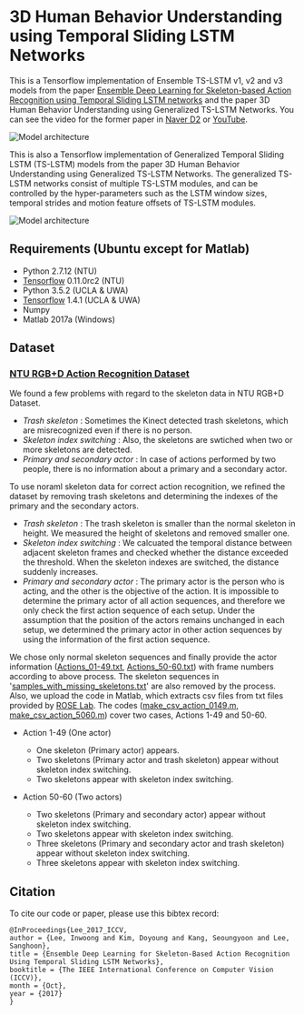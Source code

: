 # 3D Human Behavior Understanding using Temporal Sliding LSTM Networks

This is a Tensorflow implementation of Ensemble TS-LSTM v1, v2 and v3 models from the paper [Ensemble Deep Learning for Skeleton-based Action Recognition using Temporal Sliding LSTM networks][1] and the paper 3D Human Behavior Understanding using Generalized TS-LSTM Networks. You can see the video for the former paper in [Naver D2][2] or [YouTube][3].

![Model architecture](Image/ensemble_model.png)

This is also a Tensorflow implementation of Generalized Temporal Sliding LSTM (TS-LSTM) models from the paper 3D Human Behavior Understanding using Generalized TS-LSTM Networks. The generalized TS-LSTM networks consist of multiple TS-LSTM modules, and can be controlled by the hyper-parameters such as the LSTM window sizes, temporal strides and motion feature offsets of TS-LSTM modules.

![Model architecture](Image/generalized_model.png)

## Requirements (Ubuntu except for Matlab)
- Python 2.7.12 (NTU)
- [Tensorflow][4] 0.11.0rc2 (NTU)
- Python 3.5.2 (UCLA & UWA)
- [Tensorflow][4] 1.4.1 (UCLA & UWA)
- Numpy
- Matlab 2017a (Windows)

## Dataset
### [NTU RGB+D Action Recognition Dataset][5]

We found a few problems with regard to the skeleton data in NTU RGB+D Dataset.

- *Trash skeleton*
  : Sometimes the Kinect detected trash skeletons, which are misrecognized even if there is no person.
- *Skeleton index switching*
  : Also, the skeletons are swtiched when two or more skeletons are detected.
- *Primary and secondary actor*
  : In case of actions performed by two people, there is no information about a primary and a secondary actor.

To use noraml skeleton data for correct action recognition, we refined the dataset by removing trash skeletons and determining the indexes of the primary and the secondary actors.

- *Trash skeleton*
: The trash skeleton is smaller than the normal skeleton in height.
  We measured the height of skeletons and removed smaller one.
- *Skeleton index switching*
  : We calcuated the temporal distance between adjacent skeleton frames and checked whether the distance exceeded the threshold.
  When the skeleton indexes are switched, the distance suddenly increases.
- *Primary and secondary actor*
  : The primary actor is the person who is acting, and the other is the objective of the action.
  It is impossible to determine the primary actor of all action sequences, and therefore we only check the first action sequence of each setup.
  Under the assumption that the position of the actors remains unchanged in each setup, we determined the primary actor in other action sequences by using the information of the first action sequence.

We chose only normal skeleton sequences and finally provide the actor information ([Actions_01-49.txt][10], [Actions_50-60.txt][11]) with frame numbers according to above process.
The skeleton sequences in '[samples_with_missing_skeletons.txt][6]' are also removed by the process.
Also, we upload the code in Matlab, which extracts csv files from txt files provided by [ROSE Lab][7].
The codes ([make_csv_action_0149.m][8], [make_csv_action_5060.m][9]) cover two cases, Actions 1-49 and 50-60.

- Action 1-49 (One actor)
  - One skeleton (Primary actor) appears.
  - Two skeletons (Primary actor and trash skeleton) appear without skeleton index switching.
  - Two skeletons appear with skeleton index switching.
  
- Action 50-60 (Two actors)
  - Two skeletons (Primary and secondary actor) appear without skeleton index switching.
  - Two skeletons appear with skeleton index switching.
  - Three skeletons (Primary and secondary actor and trash skeleton) appear without skeleton index switching.
  - Three skeletons appear with skeleton index switching.

## Citation
To cite our code or paper, please use this bibtex record:
```
@InProceedings{Lee_2017_ICCV,
author = {Lee, Inwoong and Kim, Doyoung and Kang, Seoungyoon and Lee, Sanghoon},
title = {Ensemble Deep Learning for Skeleton-Based Action Recognition Using Temporal Sliding LSTM Networks},
booktitle = {The IEEE International Conference on Computer Vision (ICCV)},
month = {Oct},
year = {2017}
}
```

[1]: http://openaccess.thecvf.com/content_ICCV_2017/papers/Lee_Ensemble_Deep_Learning_ICCV_2017_paper.pdf
[2]: http://m.tv.naver.com/v/2643231
[3]: https://youtu.be/KSy7flzu4Es
[4]: https://www.tensorflow.org/install/
[5]: https://github.com/InwoongLee/NTURGB-D
[6]: https://github.com/InwoongLee/NTURGB-D/blob/master/Matlab/samples_with_missing_skeletons.txt
[7]: http://rose1.ntu.edu.sg/Datasets/actionRecognition.asp
[8]: https://github.com/InwoongLee/TS-LSTM/blob/master/NTU_Data_Info/make_csv_action_0149.m
[9]: https://github.com/InwoongLee/TS-LSTM/blob/master/NTU_Data_Info/make_csv_action_5060.m
[10]: https://github.com/InwoongLee/TS-LSTM/blob/master/NTU_Data_Info/Actions_01-49.txt
[11]: https://github.com/InwoongLee/TS-LSTM/blob/master/NTU_Data_Info/Actions_50-60.txt
